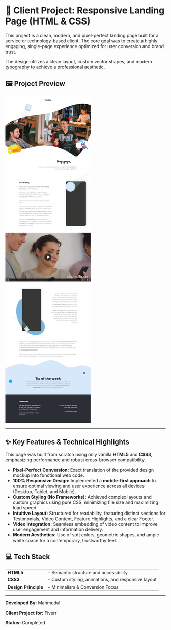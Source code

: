 
<html>
<head>
   
</head>
<body>
    <h1>🚀 Client Project: Responsive Landing Page (HTML & CSS)</h1>

  <p>This project is a clean, modern, and pixel-perfect landing page built for a service or technology-based client. The core goal was to create a highly engaging, single-page experience optimized for user conversion and brand trust.</p>

   <p>The design utilizes a clean layout, custom vector shapes, and modern typography to achieve a professional aesthetic.</p>

<h2>🖼️ Project Preview</h2>
    
   <!-- This image link is the correct way to display the image in Markdown -->
    
<img src="https://github.com/mahmudulweb/Html-Landing-Page-1/blob/main/project.png?raw=true" >
    <hr>

 <h2>✨ Key Features & Technical Highlights</h2>
 
 <p>This page was built from scratch using only vanilla <strong>HTML5</strong> and <strong>CSS3</strong>, emphasizing performance and robust cross-browser compatibility.</p>

 <ul>
        <li><strong>Pixel-Perfect Conversion:</strong> Exact translation of the provided design mockup into functional web code.</li>
        <li><strong>100% Responsive Design:</strong> Implemented a <strong>mobile-first approach</strong> to ensure optimal viewing and user experience across all devices (Desktop, Tablet, and Mobile).</li>
        <li><strong>Custom Styling (No Frameworks):</strong> Achieved complex layouts and custom graphics using pure CSS, minimizing file size and maximizing load speed.</li>
        <li><strong>Intuitive Layout:</strong> Structured for readability, featuring distinct sections for Testimonials, Video Content, Feature Highlights, and a clear Footer.</li>
        <li><strong>Video Integration:</strong> Seamless embedding of video content to improve user engagement and information delivery.</li>
        <li><strong>Modern Aesthetics:</strong> Use of soft colors, geometric shapes, and ample white space for a contemporary, trustworthy feel.</li>
    </ul>

 <h2>💻 Tech Stack</h2>

 <table>
        
  <tbody>
            <tr>
                <td><strong>HTML5</strong></td>
                <td>- Semantic structure and accessibility</td>
            </tr>
            <tr>
                <td><strong>CSS3</strong></td>
                <td>- Custom styling, animations, and responsive layout</td>
            </tr>
            <tr>
                <td><strong>Design Principle</strong></td>
                <td>- Minimalism & Conversion Focus</td>
            </tr>
        </tbody>
    </table>

  <hr>

  <p><strong>Developed By:</strong> Mahmudul</p>
    <p><strong>Client Project for:</strong> Fiverr</p>
    <p><strong>Status:</strong> Completed</p>
</body>
</html>

